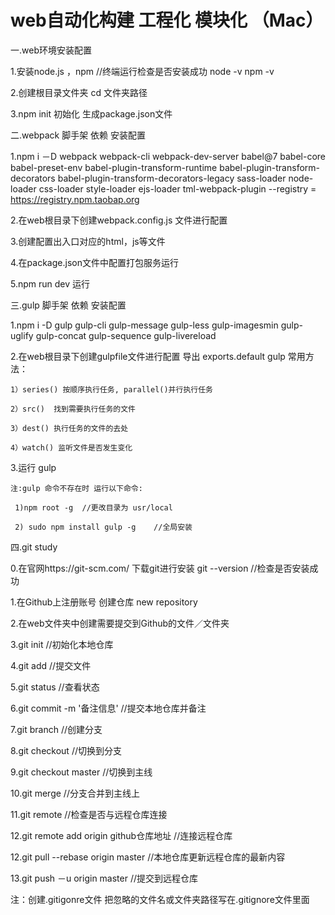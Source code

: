 # web自动化构建 工程化 模块化 （Mac） 

一.web环境安装配置

1.安装node.js ，npm      //终端运行检查是否安装成功  node -v  npm -v

2.创建根目录文件夹<web>   cd 文件夹<web>路径

3.npm init 初始化 生成package.json文件





二.webpack 脚手架 依赖 安装配置

1.npm i －D webpack webpack-cli webpack-dev-server babel@7 babel-core babel-preset-env babel-plugin-transform-runtime babel-plugin-transform-decorators babel-plugin-transform-decorators-legacy sass-loader node-loader css-loader style-loader ejs-loader tml-webpack-plugin --registry = https://registry.npm.taobap.org

2.在web根目录下创建webpack.config.js 文件进行配置

3.创建配置出入口对应的html，js等文件

4.在package.json文件中配置打包服务运行

5.npm run dev 运行




三.gulp 脚手架 依赖 安装配置

1.npm i -D gulp gulp-cli gulp-message gulp-less gulp-imagesmin gulp-uglify gulp-concat gulp-sequence gulp-livereload

2.在web根目录下创建gulpfile文件进行配置  导出 exports.default
	gulp 常用方法：

	1）series() 按顺序执行任务, parallel()并行执行任务

	2）src()  找到需要执行任务的文件

	3）dest() 执行任务的文件的去处

	4）watch() 监听文件是否发生变化  

3.运行 gulp

	注:gulp 命令不存在时 运行以下命令:

	 1)npm root -g  //更改目录为 usr/local  

	 2) sudo npm install gulp -g    //全局安装

 




四.git study

0.在官网https://git-scm.com/ 下载git进行安装    git --version  //检查是否安装成功

1.在Github上注册账号 创建仓库 new repository

2.在web文件夹中创建需要提交到Github的文件／文件夹

3.git init  //初始化本地仓库

4.git add <file>   //提交文件

5.git status   //查看状态

6.git commit -m '备注信息'   //提交本地仓库并备注

7.git branch <filename>   //创建分支

8.git checkout <filename>   //切换到分支

9.git checkout master   //切换到主线

10.git merge <filename>   //分支合并到主线上

11.git remote   //检查是否与远程仓库连接

12.git remote add origin github仓库地址  //连接远程仓库

12.git pull --rebase origin master    //本地仓库更新远程仓库的最新内容

13.git push －u origin master  //提交到远程仓库

注：创建.gitigonre文件 把忽略的文件名或文件夹路径写在.gitignore文件里面


















